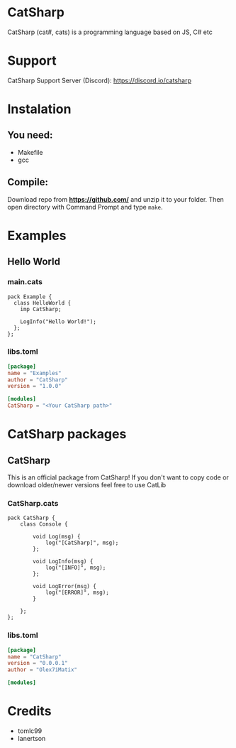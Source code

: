 # CatSharp

CatSharp (cat#, cats) is a programming language based on JS, C# etc

# Support

CatSharp Support Server (Discord): https://discord.io/catsharp

# Instalation
## You need:
* Makefile
* gcc
## Compile:
Download repo from **https://github.com/** and unzip it to your folder. Then open directory with Command Prompt and type ```make```.

# Examples
## Hello World
### main.cats
```cats
pack Example {
  class HelloWorld {
    imp CatSharp;

    LogInfo("Hello World!");
  };
};
```
### libs.toml
```toml
[package]
name = "Examples"
author = "CatSharp"
version = "1.0.0"

[modules]
CatSharp = "<Your CatSharp path>"
```
# CatSharp packages

## CatSharp
This is an official package from CatSharp! If you don't want to copy code or download older/newer versions feel free to use CatLib
### CatSharp.cats
```cats
pack CatSharp {
    class Console {
        
        void Log(msg) {
            log("[CatSharp]", msg);
        };

        void LogInfo(msg) {
            log("[INFO]", msg);
        };

        void LogError(msg) {
            log("[ERROR]", msg);
        }

    };
};
```
### libs.toml
```toml
[package]
name = "CatSharp"
version = "0.0.0.1"
author = "Olex7iMatix"

[modules]
```
# Credits

* tomlc99
* Ianertson